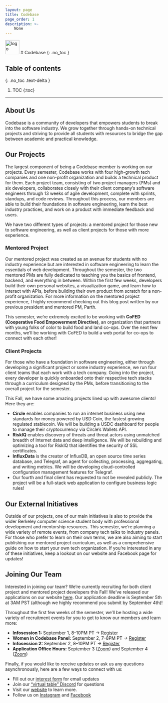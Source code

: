 ```yaml
---
layout: page
title: Codebase
page_order: 1
description: >-
    None
---
```


<img src="https://dl.airtable.com/.attachments/8341c51ad92d6bbda305ea8197f35493/c1a6b255/download.png" alt="logo" style="height:45px !important;"/>
# Codebase
{: .no_toc }

## Table of contents
{: .no_toc .text-delta }

1. TOC
{:toc}

---

## About Us

Codebase is a community of developers that empowers students to break into the software industry. We grow together through hands-on technical projects and striving to provide all students with resources to bridge the gap between academic and practical knowledge.


## Our Projects
The largest component of being a Codebase member is working on our projects. Every semester, Codebase works with four high-growth tech companies and one non-profit organization and builds a technical product for them. Each project team, consisting of two project managers (PMs) and six developers, collaborates closely with their client company’s software engineers through 13 weeks of agile development, complete with sprints, standups, and code reviews. Throughout this process, our members are able to build their foundations in software engineering, learn the best industry practices, and work on a product with immediate feedback and users.

We have two different types of projects: a mentored project for those new to software engineering, as well as client projects for those with more experience.

### Mentored Project
Our mentored project was created as an avenue for students with no industry experience but are interested in software engineering to learn the essentials of web development. Throughout the semester, the two mentored PMs are fully dedicated to teaching you the basics of frontend, backend, and everything in between. Within the first few weeks, developers build their own personal websites, a visualization game, and learn how to interact with APIs, before building their own product from scratch for a non-profit organization. For more information on the mentored project experience, I highly recommend checking out this blog post written by our previous president and mentored PM, Parth.

This semester, we’re extremely excited to be working with **CoFED (Cooperative Food Empowerment Directive)**, an organization that partners with young folks of color to build food and land co-ops. Over the next few months, we’ll be working with CoFED to build a web portal for co-ops to connect with each other!

### Client Projects

For those who have a foundation in software engineering, either through developing a significant project or some industry experience, we run four client teams that each work with a tech company. Going into the project, every developer is quickly onboarded onto their respective tech stacks through a curriculum designed by the PMs, before transitioning to the overall project for the semester.

This Fall, we have some amazing projects lined up with awesome clients! Here they are:
- **Circle** enables companies to run an internet business using new standards for money powered by USD Coin, the fastest growing regulated stablecoin. We will be building a USDC dashboard for people to manage their cryptocurrency via Circle’s Wallets API.
- **RiskIQ** enables discovery of threats and threat actors using unmatched breadth of Internet data and deep intelligence. We will be rebuilding and optimizing a tool for RiskIQ that identifies the security of SSL certificates.
- **InfluxData** is the creator of InfluxDB, an open source time series database, and Telegraf, an agent for collecting, processing, aggregating, and writing metrics. We will be developing cloud-controlled configuration management features for Telegraf.
- Our fourth and final client has requested to not be revealed publicly. The project will be a full-stack web application to configure business logic rules!

## Our External Initiatives
Outside of our projects, one of our main initiatives is also to provide the wider Berkeley computer science student body with professional development and mentorship resources. This semester, we’re planning a wide variety of remote events, from company tech talks to industry panels. For those who prefer to learn on their own terms, we are also aiming to start publishing our mentored project curriculum, as well as a comprehensive guide on how to start your own tech organization. If you’re interested in any of these initiatives, keep a lookout on our website and Facebook page for updates!


## Joining Our Team

Interested in joining our team? We’re currently recruiting for both client project and mentored project developers this Fall! We’ve released our applications on our website [here](https://codebase.berkeley.edu/apply). Our application deadline is September 5th at 3AM PST (although we highly recommend you submit by September 4th)!

Throughout the first few weeks of the semester, we’ll be hosting a wide variety of recruitment events for you to get to know our members and learn more:
- **Infosession 1:** September 1, 8–10PM PT → [Register](https://bit.ly/codebase_infosession1)
- **Women in Codebase Panel:** September 2, 7–8PM PT → [Register](https://bit.ly/codebase_womenincb)
- **Infosession 2:** September 2, 8–10PM PT → [Register](https://bit.ly/codebase_infosession2)
- **Application Office Hours:** September 3 ([Zoom](https://bit.ly/codebase_oh1)) and September 4 ([Zoom](https://bit.ly/codebase_oh2))

Finally, if you would like to receive updates or ask us any questions asynchronously, here are a few ways to connect with us:
- Fill out our [interest form](https://bit.ly/codebase_interest) for email updates
- Join our [“virtual table” Discord](https://bit.ly/codebase_discord) for questions
- Visit our [website](https://codebase.berkeley.edu/) to learn more.
- Follow us on [Instagram](https://www.instagram.com/berkeleycodebase/) and [Facebook](https://www.facebook.com/berkeleycodebase/)

